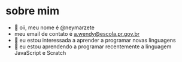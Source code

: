 # sobre mim
- 👋 oii, meu nome é @neymarzete
- meu email de contato é a.wendy@escola.pr.gov.br
- 👀 eu estou interessada a aprender a programar novas linguagens
- 🌱 eu estou aprendendo a programar recentemente a linguagem JavaScript e Scratch
